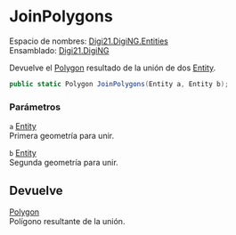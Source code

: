 # JoinPolygons

Espacio de nombres: [Digi21.DigiNG.Entities](../../)  
Ensamblado: [Digi21.DigiNG](../../../)

Devuelve el [Polygon](../) resultado de la unión de dos [Entity](../../entity/).

```csharp
public static Polygon JoinPolygons(Entity a, Entity b);
```

### Parámetros

`a` [Entity](../../entity/)  
Primera geometría para unir.

`b` [Entity](../../entity/)  
Segunda geometría para unir.

## Devuelve

[Polygon](../)  
Polígono resultante de la unión.

## 

